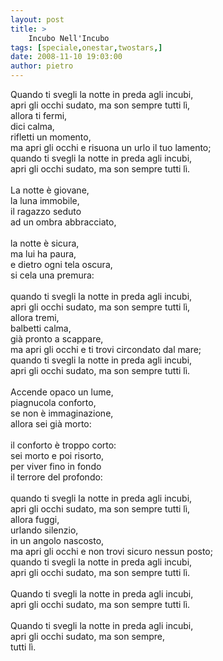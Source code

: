 ```yaml
---
layout: post
title: >
    Incubo Nell'Incubo
tags: [speciale,onestar,twostars,]
date: 2008-11-10 19:03:00
author: pietro
---
```

Quando ti svegli la notte in preda agli incubi,<br/>apri gli occhi sudato, ma son sempre tutti lì,<br/>allora ti fermi,<br/>dici calma,<br/>rifletti un momento,<br/>ma apri gli occhi e risuona un urlo il tuo lamento;<br/>quando ti svegli la notte in preda agli incubi,<br/>apri gli occhi sudato, ma son sempre tutti lì.<br/><br/>La notte è giovane,<br/>la luna immobile,<br/>il ragazzo seduto<br/>ad un ombra abbracciato,<br/><br/>la notte è sicura,<br/>ma lui ha paura,<br/>e dietro ogni tela oscura,<br/>si cela una premura:<br/><br/>quando ti svegli la notte in preda agli incubi,<br/>apri gli occhi sudato, ma son sempre tutti lì,<br/>allora tremi,<br/>balbetti calma,<br/>già pronto a scappare,<br/>ma apri gli occhi e ti trovi circondato dal mare;<br/>quando ti svegli la notte in preda agli incubi,<br/>apri gli occhi sudato, ma son sempre tutti lì.<br/><br/>Accende opaco un lume,<br/>piagnucola conforto,<br/>se non è immaginazione,<br/>allora sei già morto:<br/><br/>il conforto è troppo corto:<br/>sei morto e poi risorto,<br/>per viver fino in fondo<br/>il terrore del profondo:<br/><br/>quando ti svegli la notte in preda agli incubi,<br/>apri gli occhi sudato, ma son sempre tutti lì,<br/>allora fuggi,<br/>urlando silenzio,<br/>in un angolo nascosto,<br/>ma apri gli occhi e non trovi sicuro nessun posto;<br/>quando ti svegli la notte in preda agli incubi,<br/>apri gli occhi sudato, ma son sempre tutti lì.<br/><br/>Quando ti svegli la notte in preda agli incubi,<br/>apri gli occhi sudato, ma son sempre tutti lì.<br/><br/>Quando ti svegli la notte in preda agli incubi,<br/>apri gli occhi sudato, ma son sempre,<br/>tutti lì.

